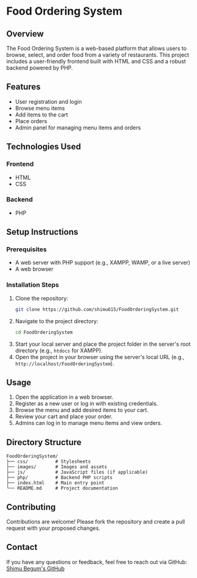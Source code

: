 # Food Ordering System

## Overview
The Food Ordering System is a web-based platform that allows users to browse, select, and order food from a variety of restaurants. This project includes a user-friendly frontend built with HTML and CSS and a robust backend powered by PHP.

## Features
- User registration and login
- Browse menu items
- Add items to the cart
- Place orders
- Admin panel for managing menu items and orders

## Technologies Used
### Frontend
- HTML
- CSS

### Backend
- PHP

## Setup Instructions
### Prerequisites
- A web server with PHP support (e.g., XAMPP, WAMP, or a live server)
- A web browser

### Installation Steps
1. Clone the repository:
   ```bash
   git clone https://github.com/shimu615/FoodOrderingSystem.git
   ```
2. Navigate to the project directory:
   ```bash
   cd FoodOrderingSystem
   ```
3. Start your local server and place the project folder in the server's root directory (e.g., `htdocs` for XAMPP).
4. Open the project in your browser using the server's local URL (e.g., `http://localhost/FoodOrderingSystem`).

## Usage
1. Open the application in a web browser.
2. Register as a new user or log in with existing credentials.
3. Browse the menu and add desired items to your cart.
4. Review your cart and place your order.
5. Admins can log in to manage menu items and view orders.

## Directory Structure
```
FoodOrderingSystem/
├── css/          # Stylesheets
├── images/       # Images and assets
├── js/           # JavaScript files (if applicable)
├── php/          # Backend PHP scripts
├── index.html    # Main entry point
└── README.md     # Project documentation
```

## Contributing
Contributions are welcome! Please fork the repository and create a pull request with your proposed changes.

## Contact
If you have any questions or feedback, feel free to reach out via GitHub:
[Shimu Begum's GitHub](https://github.com/shimu615/Food-Ordering-System)

